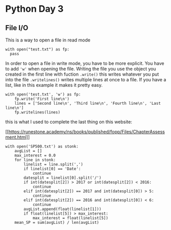 # Python Day 3
## File I/O
This is a way to open a file in read mode
```
with open("test.txt") as fp:
  pass
```
In order to open a file in write mode, you have to be more explicit. You have to add `'w'` when opening the file. 
Writing the file you use the object you created in the first line with fuction `.write()` this writes whatever you put into the file
`.writelines()` writes multiple lines at once to a file. If you have a list, like in this example it makes it pretty easy.
```
with open('test.txt', 'w') as fp:
    fp.write('First line\n')
    lines = ['Second line\n', 'Third line\n', 'Fourth line\n', 'Last line\n']
    fp.writelines(lines)
```
this is what I used to complete the last thing on this website:

[[https://runestone.academy/ns/books/published/fopp/Files/ChapterAssessment.html]]
```
with open('SP500.txt') as stonk:
    avgList = []
    max_interest = 0.0
    for line in stonk:
        linelist = line.split(',')
        if linelist[0] == 'Date':
            continue
        datesplit = linelist[0].split('/')
        if int(datesplit[2]) > 2017 or int(datesplit[2]) < 2016:
            continue
        elif int(datesplit[2]) == 2017 and int(datesplit[0]) > 5:
            continue
        elif int(datesplit[2]) == 2016 and int(datesplit[0]) < 6:  
            continue
        avgList.append(float(linelist[1]))
        if float(linelist[5]) > max_interest:
            max_interest = float(linelist[5])
    mean_SP = sum(avgList) / len(avgList)
```
